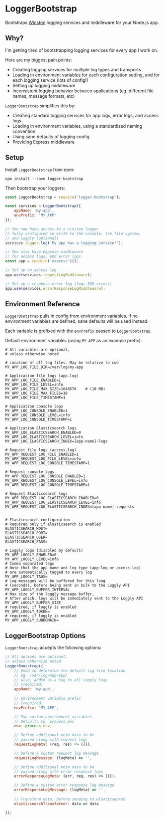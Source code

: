 # LoggerBootstrap

Bootstraps [Winston](https://github.com/winstonjs/winston) logging services and middleware for your Node.js app.

## Why?

I'm getting tired of bootstrapping logging services for every app I work on.

Here are my biggest pain points:

* Creating logging services for multiple log types and transports
* Loading in environment variables for each configuration setting, and for each logging service (lots of config!)
* Setting up logging middleware
* Inconsistent logging behavior between applications (eg. different file names, message formats, etc)

`LoggerBootstrap` simplifies this by:
* Creating standard logging services for app logs, error logs, and access logs
* Loading in environment variables, using a standardized naming convention
* Using sane defaults of logging config
* Providing Express middleware

## Setup

Install `LoggerBootstrap` from npm:

```
npm install --save logger-bootstrap
```

Then bootstrap your loggers:

```js
const LoggerBootstrap = require('logger-bootstrap');

const services = LoggerBootstrap({
	appName: 'my-app',
	envPrefix: 'MY_APP'
});

// You now have access to a winston logger
// fully configured to write to the console, the file system,
// and Loggly (optional)
services.logger.log('My app has a logging service!');

// You also have Express middleware 
// for access logs, and error logs
const app = require('express')();

// Set up an access log
app.use(services.requestLogMiddleware);

// Set up a response error log (logs 500 errors)
app.use(services.errorResponseLogMiddleware);
```

## Environment Reference

`LoggerBootstrap` pulls in config from environment variables. If no environment variables are defined, sane defaults will be used instead.

Each variable is prefixed with the `envPrefix` passed to `LoggerBootstrap`.

Default environment variables (using `MY_APP` as an example prefix):

```
# All variables are optional, 
# unless otherwise noted

# Location of all log files. May be relative to cwd
MY_APP_LOG_FILE_DIR=/var/log/my-app

# Application file logs (app.log)
MY_APP_LOG_FILE_ENABLED=1
MY_APP_LOG_FILE_LEVEL=info
MY_APP_LOG_FILE_MAX_SIZE=1048576	# (10 MB)
MY_APP_LOG_FILE_MAX_FILES=10
MY_APP_LOG_FILE_TIMESTAMP=1

# Application console logs
MY_APP_LOG_CONSOLE_ENABLED=1
MY_APP_LOG_CONSOLE_LEVEL=info
MY_APP_LOG_CONSOLE_TIMESTAMP=1

# Application Elasticsearch logs
MY_APP_LOG_ELASTICSEARCH_ENABLED=0
MY_APP_LOG_ELASTICSEARCH_LEVEL=info
MY_APP_LOG_ELASTICSEARCH_INDEX=[app-name]-logs

# Request file logs (access.log)
MY_APP_REQUEST_LOG_FILE_ENABLED=1
MY_APP_REQUEST_LOG_FILE_LEVEL=info
MY_APP_REQUEST_LOG_CONSOLE_TIMESTAMP=1

# Request console logs
MY_APP_REQUEST_LOG_CONSOLE_ENABLED=1
MY_APP_REQUEST_LOG_CONSOLE_LEVEL=info
MY_APP_REQUEST_LOG_CONSOLE_TIMESTAMP=1

# Request Elasticsearch logs
MY_APP_REQUEST_LOG_ELASTICSEARCH_ENABLED=0
MY_APP_REQUEST_LOG_ELASTICSEARCH_LEVEL=info
MY_APP_REQUEST_LOG_ELASTICSEARCH_INDEX=[app-name]-requests


# Elasticsearch configuration
# Required only if elasticsearch is enabled
ELASTICSEARCH_HOST=
ELASTICSEARCH_PORT=
ELASTICSEARCH_USER=
ELASTICSEARCH_PASS=

# Loggly logs (disabled by default)
MY_APP_LOGGLY_ENABLED=0
MY_APP_LOGGLY_LEVEL=info
# Comma separated tags
# Note that the app name and log type (app-log or access-log) 
# are automatically tagged to every log
MY_APP_LOGGLY_TAGS=
# Log messages will be buffered for this long
# (seconds), before being sent in bulk to the Loggly API
MY_APP_LOGGLY_BUFFER_INTERVAL
# Max size of the loggly message buffer,
# After which, logs will be immediately sent to the Loggly API
MY_APP_LOGGLY_BUFFER_SIZE
# required, if loggly is enabled
MY_APP_LOGGLY_TOKEN=
# required, if loggly is enabled
MY_APP_LOGGLY_SUBDOMAIN=
```

## LoggerBootstrap Options

`LoggerBootstrap` accepts the following options:

```js
// All options are optional, 
// unless otherwise noted
LoggerBootstrap({
    // Used to determine the default log file location
    // eg. /var/log/map-app/
    // Also, added as a tag to all Loggly logs
    // (required)
	appName: 'my-app',
	
	// Environment variable prefix
	// (required)
	envPrefix: 'MY_APP',

	// Use custom environment variables.
	// Defaults to `process.env`
	env: process.env,

	// Define additional meta data to be
	// passed along with request logs
	requestLogMeta: (req, res) => ({}),

	// Define a custom request log message
	requestLogMessage: (logMeta) => '',

	// Define additional meta data to be
	// passed along with error response logs
	errorResponseLogMeta: (err, req, res) => ({}),

	// Define a custom error response log message
	errorResponseLogMessage: (logMeta) => '',
	
	// Transform data, before sending to elasticsearch
	elasticsearchTransformer: data => data

});
```